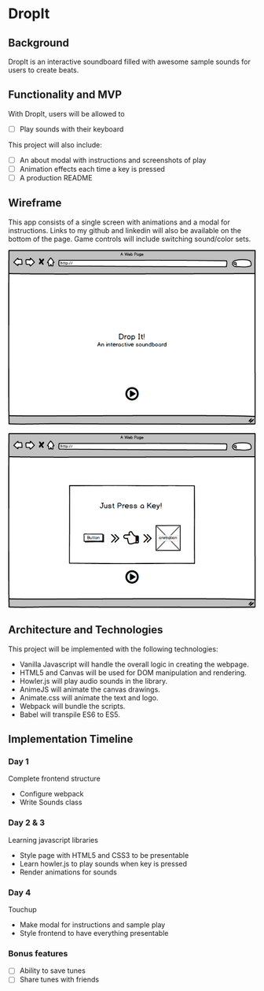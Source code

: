 # DropIt

## Background
DropIt is an interactive soundboard filled with awesome sample sounds for users to create beats.

## Functionality and MVP
With DropIt, users will be allowed to
- [ ] Play sounds with their keyboard

This project will also include:
- [ ] An about modal with instructions and screenshots of play
- [ ] Animation effects each time a key is pressed
- [ ] A production README

## Wireframe
This app consists of a single screen with animations and a modal for instructions. Links to my github and linkedin will also be available on the bottom of the page. Game controls will include switching sound/color sets.

![dropit](./wireframe/dropit.png)

![modal](./wireframe/modal.png)

## Architecture and Technologies
This project will be implemented with the following technologies:
* Vanilla Javascript will handle the overall logic in creating the webpage.
* HTML5 and Canvas will be used for DOM manipulation and rendering.
* Howler.js will play audio sounds in the library.
* AnimeJS will animate the canvas drawings.
* Animate.css will animate the text and logo.
* Webpack will bundle the scripts.
* Babel will transpile ES6 to ES5.

## Implementation Timeline

### Day 1
Complete frontend structure
* Configure webpack
* Write Sounds class

### Day 2 & 3
Learning javascript libraries
* Style page with HTML5 and CSS3 to be presentable
* Learn howler.js to play sounds when key is pressed
* Render animations for sounds

### Day 4
Touchup
* Make modal for instructions and sample play
* Style frontend to have everything presentable

### Bonus features
- [ ] Ability to save tunes
- [ ] Share tunes with friends
